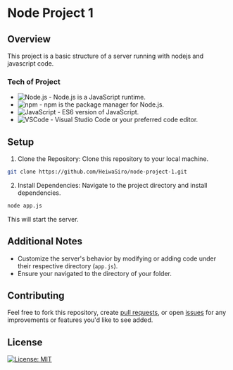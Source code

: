 # Node Project 1
## Overview
This project is a basic structure of a server running with nodejs and javascript code.
### Tech of Project
- ![Node.js](https://img.shields.io/badge/Node.js-v22.3.0-green) - Node.js is a JavaScript runtime.
- ![npm](https://img.shields.io/badge/npm-v10.8.1-red) - npm is the package manager for Node.js.
- ![JavaScript](https://img.shields.io/badge/JavaScript-ES6-yellow) - ES6 version of JavaScript.
- ![VSCode](https://img.shields.io/badge/VSCode-Recommended-lightgrey) - Visual Studio Code or your preferred code editor.
## Setup
1. Clone the Repository: Clone this repository to your local machine.
```bash
git clone https://github.com/HeiwaSiro/node-project-1.git
```
2. Install Dependencies: Navigate to the project directory and install dependencies.
```bash
node app.js
```
This will start the server.
## Additional Notes
- Customize the server's behavior by modifying or adding code under their respective directory (`app.js`).
- Ensure your navigated to the directory of your folder.
## Contributing
Feel free to fork this repository, create [pull requests](https://github.com/HeiwaSiro/node-project-1/pulls), or open [issues](https://github.com/HeiwaSiro/node-project-1/issues) for any improvements or features you'd like to see added.
## License
[![License: MIT](https://img.shields.io/badge/License-MIT-yellow.svg)](https://opensource.org/licenses/MIT)